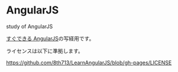 # AngularJS
study of AngularJS

[すぐできる AngularJS](http://8th713.github.io/LearnAngularJS)の写経用です。

ライセンスは以下に準拠します。


https://github.com/8th713/LearnAngularJS/blob/gh-pages/LICENSE
